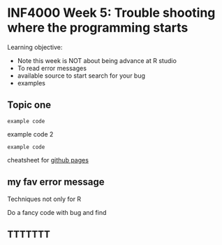 # INF4000 Week 5: Trouble shooting where the programming starts

Learning objective:
* Note this week is NOT about being advance at R studio
* To read error messages
* available source to start search for your bug
* examples

## Topic one

```example code```

example code 2
```
example code
```

cheatsheet for [github pages](https://github.com/adam-p/markdown-here/wiki/Markdown-Cheatsheet)

## my fav error message

Techniques not only for R

Do a fancy code with bug and find 



##  TTTTTTT
